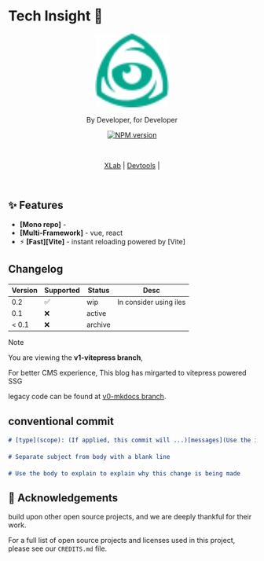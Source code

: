 # Tech Insight 🎉 
<p align="center">
<img src="docs/public/logo.svg" width="150" alt="Blog Logo" />
</p>

<p align="center">
By Developer, for Developer
</p>

<p align="center">
<a href="">
<img src="https://img.shields.io/badge/Version-0.1.0-a7f3d0?labelColor=%23047857" alt="NPM version" />
</a>
</p>

<br>
<p align="center">
<a href="https://github.com/xiyuan404/tech_insight/xlab">XLab</a> |
<a href="https://github.com/xiyuan404/tech_insight/devtools/">Devtools</a> |
</p>
<br>


## ✨ Features


- **[Mono repo]** - 
- **[Multi-Framework]** - vue, react
- ⚡️ **[Fast][Vite]** - instant reloading powered by [Vite]





## Changelog


| Version | Supported          | Status  |  Desc   |
| ------- | :----------------- | ------- | --- |
| 0.2     | :white_check_mark: | wip     |  In consider using  iles |
| 0.1     | :x:                | active  |     |
| < 0.1   | :x:                | archive |     |

> [!NOTE]
> You are viewing the **v1-vitepress branch**,
> 
> For better CMS experience, This blog has mirgarted to vitepress powered SSG
> 
> legacy code can be found at  [v0-mkdocs branch](https://github.com/xiyuan404/tech_insight/tree/v0-mkdocs). 


## conventional commit


```md
# [type](scope): (If applied, this commit will ...)[messages](Use the imperative mood)

# Separate subject from body with a blank line

# Use the body to explain to explain why this change is being made
```


## 🙏 Acknowledgements

build upon other open source projects, and we are deeply thankful for their work.

For a full list of open source projects and licenses used in this project, please see our `CREDITS.md` file.